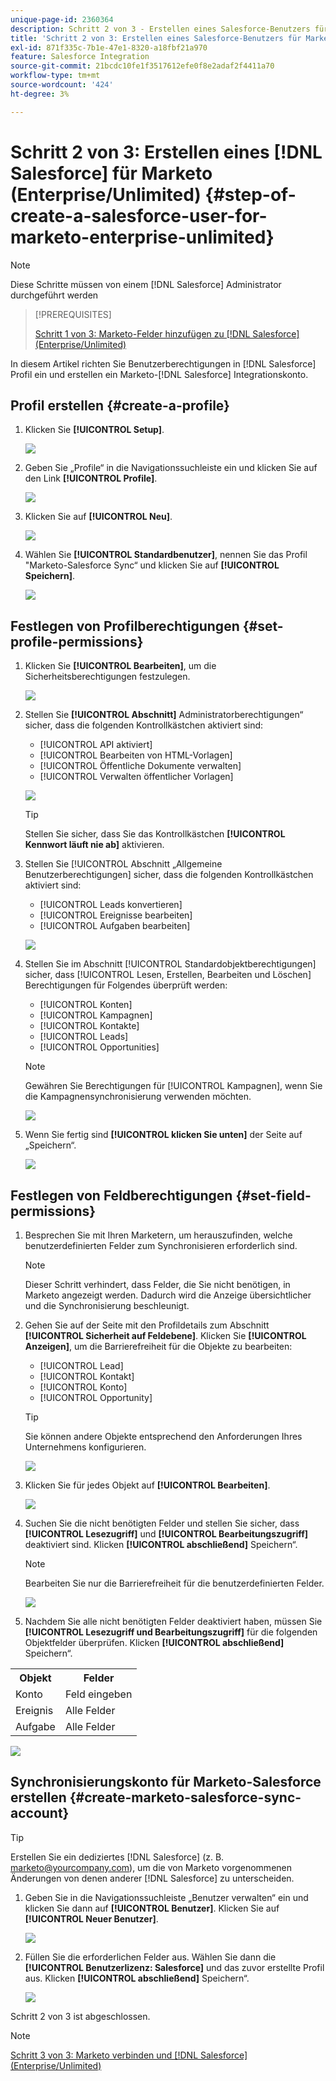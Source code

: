 ```yaml
---
unique-page-id: 2360364
description: Schritt 2 von 3 - Erstellen eines Salesforce-Benutzers für Marketo (Enterprise/Unlimited) - Marketo-Dokumente - Produktdokumentation
title: 'Schritt 2 von 3: Erstellen eines Salesforce-Benutzers für Marketo (Enterprise/Unlimited)'
exl-id: 871f335c-7b1e-47e1-8320-a18fbf21a970
feature: Salesforce Integration
source-git-commit: 21bcdc10fe1f3517612efe0f8e2adaf2f4411a70
workflow-type: tm+mt
source-wordcount: '424'
ht-degree: 3%

---
```


# Schritt 2 von 3: Erstellen eines [!DNL Salesforce] für Marketo (Enterprise/Unlimited) {#step-of-create-a-salesforce-user-for-marketo-enterprise-unlimited}

>[!NOTE]
>
>Diese Schritte müssen von einem [!DNL Salesforce] Administrator durchgeführt werden

>[!PREREQUISITES]
>
>[Schritt 1 von 3: Marketo-Felder hinzufügen zu [!DNL Salesforce] (Enterprise/Unlimited)](/help/marketo/product-docs/crm-sync/salesforce-sync/setup/enterprise-unlimited-edition/step-1-of-3-add-marketo-fields-to-salesforce-enterprise-unlimited.md)

In diesem Artikel richten Sie Benutzerberechtigungen in [!DNL Salesforce] Profil ein und erstellen ein Marketo-[!DNL Salesforce] Integrationskonto.

## Profil erstellen {#create-a-profile}

1. Klicken Sie **[!UICONTROL Setup]**.

   ![](assets/image2015-6-11-16-3a15-3a27.png)

1. Geben Sie „Profile“ in die Navigationssuchleiste ein und klicken Sie auf den Link **[!UICONTROL Profile]**.

   ![](assets/sfdc-profiles-hands.png)

1. Klicken Sie auf **[!UICONTROL Neu]**.

   ![](assets/image2014-12-9-9-3a19-3a15.png)

1. Wählen Sie **[!UICONTROL Standardbenutzer]**, nennen Sie das Profil &quot;Marketo-Salesforce Sync“ und klicken Sie auf **[!UICONTROL Speichern]**.

   ![](assets/image2014-12-9-9-3a19-3a22.png)

## Festlegen von Profilberechtigungen {#set-profile-permissions}

1. Klicken Sie **[!UICONTROL Bearbeiten]**, um die Sicherheitsberechtigungen festzulegen.

   ![](assets/image2014-12-9-9-3a19-3a30.png)

1. Stellen Sie **[!UICONTROL Abschnitt]** Administratorberechtigungen“ sicher, dass die folgenden Kontrollkästchen aktiviert sind:

   * [!UICONTROL API aktiviert]
   * [!UICONTROL Bearbeiten von HTML-Vorlagen]
   * [!UICONTROL Öffentliche Dokumente verwalten]
   * [!UICONTROL Verwalten öffentlicher Vorlagen]

   ![](assets/image2014-12-9-9-3a19-3a38.png)

   >[!TIP]
   >
   >Stellen Sie sicher, dass Sie das Kontrollkästchen **[!UICONTROL Kennwort läuft nie ab]** aktivieren.

1. Stellen Sie [!UICONTROL  Abschnitt „Allgemeine Benutzerberechtigungen] sicher, dass die folgenden Kontrollkästchen aktiviert sind:

   * [!UICONTROL Leads konvertieren]
   * [!UICONTROL Ereignisse bearbeiten]
   * [!UICONTROL Aufgaben bearbeiten]

   ![](assets/image2014-12-9-9-3a19-3a47.png)

1. Stellen Sie im Abschnitt [!UICONTROL Standardobjektberechtigungen] sicher, dass [!UICONTROL Lesen, Erstellen, Bearbeiten und Löschen] Berechtigungen für Folgendes überprüft werden:

   * [!UICONTROL Konten]
   * [!UICONTROL Kampagnen]
   * [!UICONTROL Kontakte]
   * [!UICONTROL Leads]
   * [!UICONTROL Opportunities]

   >[!NOTE]
   >
   >Gewähren Sie Berechtigungen für [!UICONTROL Kampagnen], wenn Sie die Kampagnensynchronisierung verwenden möchten.

   ![](assets/image2014-12-9-9-3a19-3a57.png)

1. Wenn Sie fertig sind **[!UICONTROL klicken Sie unten]** der Seite auf „Speichern“.

   ![](assets/image2014-12-9-9-3a20-3a5.png)

## Festlegen von Feldberechtigungen {#set-field-permissions}

1. Besprechen Sie mit Ihren Marketern, um herauszufinden, welche benutzerdefinierten Felder zum Synchronisieren erforderlich sind.

   >[!NOTE]
   >
   >Dieser Schritt verhindert, dass Felder, die Sie nicht benötigen, in Marketo angezeigt werden. Dadurch wird die Anzeige übersichtlicher und die Synchronisierung beschleunigt.

1. Gehen Sie auf der Seite mit den Profildetails zum Abschnitt **[!UICONTROL Sicherheit auf Feldebene]**. Klicken Sie **[!UICONTROL Anzeigen]**, um die Barrierefreiheit für die Objekte zu bearbeiten:

   * [!UICONTROL Lead]
   * [!UICONTROL Kontakt]
   * [!UICONTROL Konto]
   * [!UICONTROL Opportunity]

   >[!TIP]
   >
   >Sie können andere Objekte entsprechend den Anforderungen Ihres Unternehmens konfigurieren.

   ![](assets/image2014-12-9-9-3a20-3a14.png)

1. Klicken Sie für jedes Objekt auf **[!UICONTROL Bearbeiten]**.

   ![](assets/sfdc-sync-field-edit1.png)

1. Suchen Sie die nicht benötigten Felder und stellen Sie sicher, dass **[!UICONTROL Lesezugriff]** und **[!UICONTROL Bearbeitungszugriff]** deaktiviert sind. Klicken **[!UICONTROL abschließend]** Speichern“.

   >[!NOTE]
   >
   >Bearbeiten Sie nur die Barrierefreiheit für die benutzerdefinierten Felder.

   ![](assets/sfdc-sync-field-edit2.png)

1. Nachdem Sie alle nicht benötigten Felder deaktiviert haben, müssen Sie **[!UICONTROL Lesezugriff und Bearbeitungszugriff]** für die folgenden Objektfelder überprüfen. Klicken **[!UICONTROL abschließend]** Speichern“.

<table>
 <tbody>
  <tr>
   <th>Objekt</th>
   <th>Felder</th>
  </tr>
  <tr>
   <td>Konto</td>
   <td>Feld eingeben</td>
  </tr>
  <tr>
   <td>Ereignis</td>
   <td>Alle Felder</td>
  </tr>
  <tr>
   <td>Aufgabe</td>
   <td>Alle Felder</td>
  </tr>
 </tbody>
</table>

![](assets/sfdc-check-the-boxes.png)

## Synchronisierungskonto für Marketo-Salesforce erstellen {#create-marketo-salesforce-sync-account}

>[!TIP]
>
>Erstellen Sie ein dediziertes [!DNL Salesforce] (z. B. <marketo@yourcompany.com>), um die von Marketo vorgenommenen Änderungen von denen anderer [!DNL Salesforce] zu unterscheiden.

1. Geben Sie in die Navigationssuchleiste „Benutzer verwalten“ ein und klicken Sie dann auf **[!UICONTROL Benutzer]**. Klicken Sie auf **[!UICONTROL Neuer Benutzer]**.

   ![](assets/sfdc-new-users.png)

1. Füllen Sie die erforderlichen Felder aus. Wählen Sie dann die **[!UICONTROL Benutzerlizenz: Salesforce]** und das zuvor erstellte Profil aus. Klicken **[!UICONTROL abschließend]** Speichern“.

   ![](assets/image2014-12-9-9-3a20-3a56.png)

Schritt 2 von 3 ist abgeschlossen.

>[!NOTE]
>
>[Schritt 3 von 3: Marketo verbinden und [!DNL Salesforce] (Enterprise/Unlimited)](/help/marketo/product-docs/crm-sync/salesforce-sync/setup/enterprise-unlimited-edition/step-3-of-3-connect-marketo-and-salesforce-enterprise-unlimited.md)
